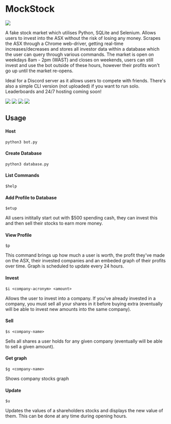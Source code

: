 # MockStock
![](https://i.imgur.com/9P3PAQI.png)
                                             
                                             
A fake stock market which utilises Python, SQLite and Selenium. Allows users to invest into the ASX without the risk of losing any money. Scrapes the ASX through a Chrome web-driver, getting real-time increases/decreases and stores all investor data within a database which the user can query through various commands. The market is open on weekdays 8am - 2pm (WAST) and closes on weekends, users can still invest and use the bot outside of these hours, however their profits won't go up until the market re-opens. 

Ideal for a Discord server as it allows users to compete with friends. There's also a simple CLI version (not uploaded) if you want to run solo. Leaderboards and 24/7 hosting coming soon!

![](https://i.imgur.com/3YYQgSd.png)
![](https://i.imgur.com/2GEWiUU.png)
![](https://i.imgur.com/N1bXjwf.png)
![](https://i.imgur.com/o2ZAwP6.png)

## Usage
#### Host
```python3 bot.py```

#### Create Database
```python3 database.py```

#### List Commands
```$help```

#### Add Profile to Database 
 ```$etup```

All users inititally start out with $500 spending cash, they can invest this and then sell their stocks to earn more money. 

#### View Profile
```$p```

This command brings up how much a user is worth, the profit they've made on the ASX, their invested companies and an embeded graph of their profits over time. Graph is scheduled to update every 24 hours.

#### Invest
```$i <company-acronym> <amount>```
  
Allows the user to invest into a company. If you've already invested in a company, you must sell all your shares in it before buying extra (eventually will be able to invest new amounts into the same company). 
  
#### Sell
```$s <company-name>```
  
Sells all shares a user holds for any given company (eventually will be able to sell a given amount).

#### Get graph
```$g <company-name>```

Shows company stocks graph
  
#### Update
```$u```

Updates the values of a shareholders stocks and displays the new value of them. This can be done at any time during opening hours. 

